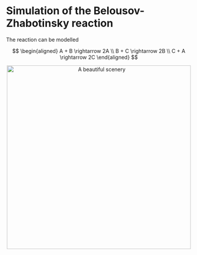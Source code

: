 # Simulation of the Belousov-Zhabotinsky reaction

The reaction can be modelled 

<div align="center">

$$
  \begin{aligned}
    A + B \rightarrow 2A \\
    B + C \rightarrow 2B \\
    C + A \rightarrow 2C
  \end{aligned}
$$

</div>

<p align="center"> <img src="bz_sim.gif" alt="A beautiful scenery" width="500"/> </p>
